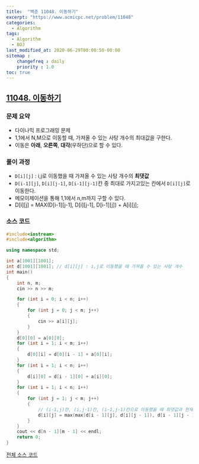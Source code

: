 ```yaml
---
title:  "백준 11048. 이동하기"
excerpt: "https://www.acmicpc.net/problem/11048"
categories:
  - Algorithm
tags:
  - Algorithm
  - BOJ
last_modified_at: 2020-06-29T00:00:50-00:00
sitemap :
    changefreq : daily
    priority : 1.0
toc: true
---
```


## [11048. 이동하기](https://www.acmicpc.net/problem/11048)
### 문제 요약
- 다이나믹 프로그래밍 문제
- 1,1에서 N,M으로 이동할 때, 가져올 수 있는 사탕 개수의 최대값을 구한다.
- 이동은 **아래**, **오른쪽**, **대각**(우하단)으로 할 수 있다.

### 풀이 과정
- `D[i][j]` : i,j로 이동했을 때 가져올 수 있는 사탕 개수의 **최댓값**
- `D[i-1][j]`, `D[i][j-1]`, `D[i-1][j-1]`칸 중 최대로 가지고있는 칸에서 `D[i][j]`로 이동한다.
- 메모이제이션을 통해 1,1에서 n,m까지 구할 수 있다.
- D[i][j] = MAX(D[i-1][j-1], D[i][j-1], D[i-1][j]) + A[i][j];

### 소스 코드
```cpp
#include<iostream>
#include<algorithm>

using namespace std;

int a[1001][1001];
int d[1001][1001]; // d[i][j] : i,j로 이동했을 때 가져올 수 있는 사탕 개수
int main()
{
    int n, m;
    cin >> n >> m;

    for (int i = 0; i < n; i++)
    {
        for (int j = 0; j < m; j++)
        {
            cin >> a[i][j];
        }
    }
    d[0][0] = a[0][0];
    for (int i = 1; i < m; i++)
    {
        d[0][i] = d[0][i - 1] + a[0][i];
    }
    for (int i = 1; i < n; i++)
    {
        d[i][0] = d[i - 1][0] + a[i][0];
    }
    for (int i = 1; i < n; i++)
    {
        for (int j = 1; j < m; j++)
        {
            // (i-1,j)칸, (i,j-1)칸, (i-1,j-1)칸으로 이동했을 때 최댓값과 현재 칸의 사탕개수를 더함
            d[i][j] = max(max(d[i - 1][j], d[i][j - 1]), d[i - 1][j - 1]) + a[i][j];
        }
    }
    cout << d[n - 1][m - 1] << endl;
    return 0;
}

```

[전체 소스 코드](https://github.com/tdm1223/Algorithm/blob/master/acmicpc.net/source/11048.cpp)